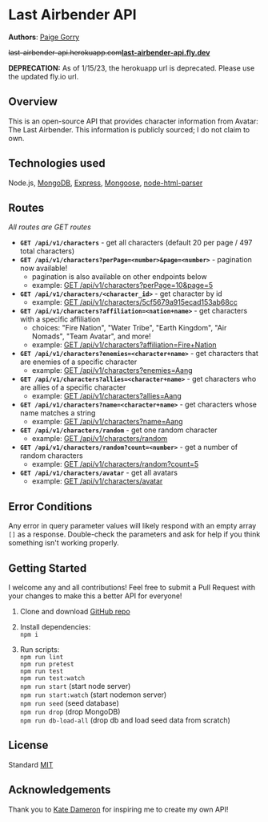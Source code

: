 # Last Airbender API

**Authors**: [Paige Gorry](https://github.com/paigeegorry)

<s>last-airbender-api.herokuapp.com</s>**[last-airbender-api.fly.dev](https://last-airbender-api.fly.dev/)**

**DEPRECATION:** As of 1/15/23, the herokuapp url is deprecated. Please use the updated fly.io url.

## Overview
This is an open-source API that provides character information from Avatar: The Last Airbender. This information is publicly sourced; I do not claim to own.

## Technologies used
Node.js, [MongoDB](https://www.mongodb.com/what-is-mongodb), [Express](https://www.npmjs.com/package/express), [Mongoose](https://www.npmjs.com/package/mongoose), [node-html-parser](https://www.npmjs.com/package/node-html-parser)

## Routes
_All routes are GET routes_
* **`GET /api/v1/characters`** - get all characters (default 20 per page / 497 total characters)
* **`GET /api/v1/characters?perPage=<number>&page=<number>`** - pagination now available!
  * pagination is also available on other endpoints below
  * example: [GET /api/v1/characters?perPage=10&page=5](https://last-airbender-api.fly.dev/api/v1/characters?perPage=10&page=5)
* **`GET /api/v1/characters/<character_id>`** - get character by id
  * example: [GET /api/v1/characters/5cf5679a915ecad153ab68cc](https://last-airbender-api.fly.dev/api/v1/characters/5cf5679a915ecad153ab68cc)
* **`GET /api/v1/characters?affiliation=<nation+name>`** - get characters with a specific affiliation
  * choices: "Fire Nation", "Water Tribe", "Earth Kingdom", "Air Nomads", "Team Avatar", and more!
  * example: [GET /api/v1/characters?affiliation=Fire+Nation](https://last-airbender-api.fly.dev/api/v1/characters?affiliation=Fire+Nation)
* **`GET /api/v1/characters?enemies=<character+name>`** - get characters that are enemies of a specific character
  * example: [GET /api/v1/characters?enemies=Aang](https://last-airbender-api.fly.dev/api/v1/characters?enemies=Aang)
* **`GET /api/v1/characters?allies=<character+name>`** - get characters who are allies of a specific character
  * example: [GET /api/v1/characters?allies=Aang](https://last-airbender-api.fly.dev/api/v1/characters?allies=Aang)
* **`GET /api/v1/characters?name=<character+name>`** - get characters whose name matches a string
  * example: [GET /api/v1/characters?name=Aang](https://last-airbender-api.fly.dev/api/v1/characters?name=Aang)
* **`GET /api/v1/characters/random`** - get one random character
  * example: [GET /api/v1/characters/random](https://last-airbender-api.fly.dev/api/v1/characters/random)
* **`GET /api/v1/characters/random?count=<number>`** - get a number of random characters
  * example: [GET /api/v1/characters/random?count=5](https://last-airbender-api.fly.dev/api/v1/characters/random?count=5)
* **`GET /api/v1/characters/avatar`** - get all avatars
  * example: [GET /api/v1/characters/avatar](https://last-airbender-api.fly.dev/api/v1/characters/avatar)

## Error Conditions

Any error in query parameter values will likely respond with an empty array `[]` as a response. Double-check the parameters and ask for help if you think something isn't working properly.


## Getting Started
I welcome any and all contributions! Feel free to submit a Pull Request with your changes to make this a better API for everyone!

1. Clone and download [GitHub repo](https://github.com/paigeegorry/last-airbender-api)
1. Install dependencies:\
`npm i`

3. Run scripts:\
`npm run lint`\
`npm run pretest`\
`npm run test`\
`npm run test:watch`\
`npm run start` (start node server)\
`npm run start:watch` (start nodemon server)\
`npm run seed` (seed database)\
`npm run drop` (drop MongoDB)\
`npm run db-load-all` (drop db and load seed data from scratch)

## License
Standard [MIT](/LICENSE.md)

## Acknowledgements
Thank you to [Kate Dameron](https://github.com/Katedam) for inspiring me to create my own API!
